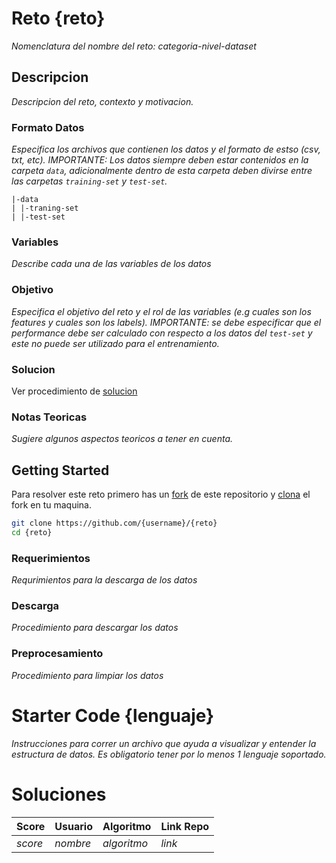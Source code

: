 # Reto {reto}
*Nomenclatura del nombre del reto:  categoria-nivel-dataset*

## Descripcion
*Descripcion del reto, contexto y motivacion.*

### Formato Datos
*Especifica los archivos que contienen los datos y el formato de estso (csv, txt, etc). IMPORTANTE: Los datos siempre deben estar contenidos en la carpeta `data`, adicionalmente dentro de esta carpeta deben divirse entre las carpetas `training-set` y `test-set`.*

```
|-data
| |-traning-set
| |-test-set
```

### Variables
*Describe cada una de las variables de los datos*

### Objetivo
*Especifica el objetivo del reto y el rol de las variables (e.g cuales son los features y cuales son los labels). IMPORTANTE: se debe especificar que el performance debe ser calculado con respecto a los datos del `test-set` y este no puede ser utilizado para el entrenamiento.*

### Solucion
Ver procedimiento de [solucion](https://github.com/colomb-ia/formato-retos#solucion)

### Notas Teoricas
*Sugiere algunos aspectos teoricos a tener en cuenta.*

## Getting Started
Para resolver este reto primero has un [fork](https://help.github.com/articles/fork-a-repo/) de este repositorio y [clona](https://help.github.com/articles/cloning-a-repository/) el fork en tu maquina.

```bash
git clone https://github.com/{username}/{reto}
cd {reto}
```

### Requerimientos
*Requrimientos para la descarga de los datos*

### Descarga
*Procedimiento para descargar los datos*

### Preprocesamiento
*Procedimiento para limpiar los datos*

# Starter Code {lenguaje}
*Instrucciones para correr un archivo que ayuda a visualizar y entender la estructura de datos. Es obligatorio tener por lo menos 1 lenguaje soportado.*


# Soluciones
| Score | Usuario |	Algoritmo | Link Repo |
| - | - | - | - |
| *score* | *nombre* | *algoritmo* | *link* |

